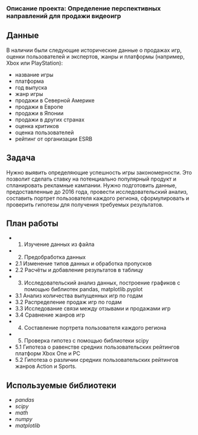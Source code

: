 ### Описание проекта: Определение перспективных направлений для продажи видеоигр

## Данные

В наличии были следующие исторические данные о продажах игр, оценки пользователей и экспертов, жанры и платформы (например, Xbox или PlayStation):
- название игры
- платформа
- год выпуска
- жанр игры
- продажи в Северной Америке
- продажи в Европе
- продажи в Японии
- продажи в других странах
- оценка критиков
- оценка пользователей
- рейтинг от организации ESRB

## Задача

Нужно выявить определяющие успешность игры закономерности. Это позволит сделать ставку на потенциально популярный продукт и спланировать рекламные кампании. Нужно подготовить данные, предоставленные до 2016 года, провести исследовательский анализ, составить портрет пользователя каждого региона, сформулировать и проверить гипотезы для получения требуемых результатов.

## План работы
- 1.  Изучение данных из файла
- 2.  Предобработка данных 
- 2.1 Изменение типов данных и обработка пропусков
- 2.2 Расчёты и добавление результатов в таблицу
- 3.  Исследовательский анализ данных, построение графиков с помощью библиотек pandas, matplotlib.pyplot
- 3.1 Анализ количества выпущенных игр по годам
- 3.2 Распределение продаж игр по годам
- 3.3 Исследование связи между отзывами и продажами игр
- 3.4 Сравнение жанров игр
- 4.  Составление портрета пользователя каждого региона
- 5.  Проверка гипотез с помощью библиотеки scipy
- 5.1 Гипотеза о равенстве средних пользовательских рейтингов платформ Xbox One и PC
- 5.2 Гипотеза о различии средних пользовательских рейтингов жанров Action и Sports.

## Используемые библиотеки

- *pandas*
- *scipy*
- *math*
- *numpy*
- *matplotlib*
